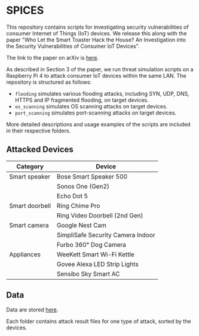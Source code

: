 # SPICES

This repository contains scripts for investigating security vulnerabilities of consumer Internet of Things (IoT) devices. We release this along with the paper "Who Let the Smart Toaster Hack the House? An Investigation into the Security Vulnerabilities of Consumer IoT Devices".

The link to the paper on arXiv is [here](https://arxiv.org/abs/2306.09017).

As described in Section 3 of the paper, we run threat simulation scripts on a Raspberry Pi 4 to attack consumer IoT devices within the same LAN. The repository is structured as follows:

- `flooding` simulates various flooding attacks, including SYN, UDP, DNS, HTTPS and IP fragmented flooding, on target devices.
- `os_scanning` simulates OS scanning attacks on target devices.
- `port_scanning` simulates port-scanning attacks on target devices.

More detailed descriptions and usage examples of the scripts are included in their respective folders.

## Attacked Devices

| Category       | Device                            |
| -------------- | --------------------------------- |
| Smart speaker  | Bose Smart Speaker 500            |
|                | Sonos One (Gen2)                  |
|                | Echo Dot 5                        |
| Smart doorbell | Ring Chime Pro                    |
|                | Ring Video Doorbell (2nd Gen)     |
| Smart camera   | Google Nest Cam                   |
|                | SimpliSafe Security Camera Indoor |
|                | Furbo 360° Dog Camera             |
| Appliances     | WeeKett Smart Wi-Fi Kettle        |
|                | Govee Alexa LED Strip Lights      |
|                | Sensibo Sky Smart AC              |

## Data

Data are stored [here](https://liveuclac-my.sharepoint.com/:f:/g/personal/uceeam9_ucl_ac_uk/EgkweNwibRxMgEHcrPk4EDkBnKij8mijxEiiVDB-eNloSw?e=NpJYkz).

Each folder contains attack result files for one type of attack, sorted by the devices.
